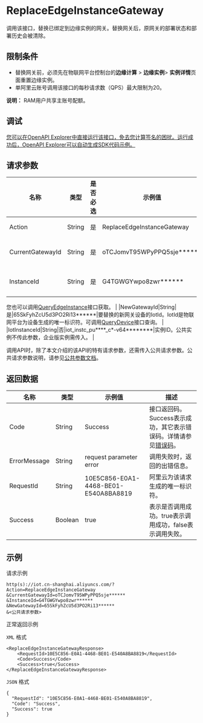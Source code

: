 # ReplaceEdgeInstanceGateway

调用该接口，替换已绑定到边缘实例的网关。替换网关后，原网关的部署状态和部署历史会被清除。

## 限制条件

-   替换网关前，必须先在物联网平台控制台的**边缘计算** \> **边缘实例**\> **实例详情**页面重置边缘实例。
-   单阿里云账号调用该接口的每秒请求数（QPS）最大限制为20。

**说明：** RAM用户共享主账号配额。


## 调试

[您可以在OpenAPI Explorer中直接运行该接口，免去您计算签名的困扰。运行成功后，OpenAPI Explorer可以自动生成SDK代码示例。](https://api.aliyun.com/#product=Iot&api=ReplaceEdgeInstanceGateway&type=RPC&version=2018-01-20)

## 请求参数

|名称|类型|是否必选|示例值|描述|
|--|--|----|---|--|
|Action|String|是|ReplaceEdgeInstanceGateway|系统规定参数。取值：ReplaceEdgeInstanceGateway。 |
|CurrentGatewayId|String|是|oTCJomvT95WPyPPQ5sje\*\*\*\*\*\*|当前网关设备的IotId。IotId是物联网平台为设备生成的唯一标识符。可调用[QueryDevice](~~69905~~)接口查询。 |
|InstanceId|String|是|G4TGWGYwpo8zwr\*\*\*\*\*\*|边缘实例的ID。在[边缘计算控制台](https://iot.console.aliyun.com/le/instance/list)的**边缘实例**页面中，鼠标悬浮在目标边缘实例名称上获取ID。

 您也可以调用[QueryEdgeInstance](~~135214~~)接口获取。 |
|NewGatewayId|String|是|65SkFyhZcU5d3PO2Ri13\*\*\*\*\*\*|要替换的新网关设备的IotId。IotId是物联网平台为设备生成的唯一标识符。可调用[QueryDevice](~~69905~~)接口查询。 |
|IotInstanceId|String|否|iot\_instc\_pu\*\*\*\*\_c\*-v64\*\*\*\*\*\*\*\*|实例ID。公共实例不传此参数，企业版实例需传入。 |

调用API时，除了本文介绍的该API的特有请求参数，还需传入公共请求参数。公共请求参数说明，请参见[公共参数文档](~~135196~~)。

## 返回数据

|名称|类型|示例值|描述|
|--|--|---|--|
|Code|String|Success|接口返回码。Success表示成功，其它表示错误码。详情请参见[错误码](~~135200~~)。 |
|ErrorMessage|String|request parameter error|调用失败时，返回的出错信息。 |
|RequestId|String|10E5C856-E0A1-4468-BE01-E540A8BA8819|阿里云为该请求生成的唯一标识符。 |
|Success|Boolean|true|表示是否调用成功。true表示调用成功，false表示调用失败。 |

## 示例

请求示例

```
http(s)://iot.cn-shanghai.aliyuncs.com/?Action=ReplaceEdgeInstanceGateway
&CurrentGatewayId=oTCJomvT95WPyPPQ5sje******
&InstanceId=G4TGWGYwpo8zwr******
&NewGatewayId=65SkFyhZcU5d3PO2Ri13******
&<公共请求参数>
```

正常返回示例

`XML` 格式

```
<ReplaceEdgeInstanceGatewayResponse>
    <RequestId>10E5C856-E0A1-4468-BE01-E540A8BA8819</RequestId>
    <Code>Success</Code>
    <Success>true</Success>
</ReplaceEdgeInstanceGatewayResponse>
```

`JSON` 格式

```
{
  "RequestId": "10E5C856-E0A1-4468-BE01-E540A8BA8819",
  "Code": "Success",
  "Success": true
}
```

